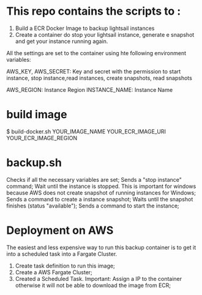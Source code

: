 # This repo contains the scripts to :  # 

1. Build a ECR Docker Image to backup lightsail instances
2. Create a container do stop your lightsail instance, generate e snapshot and get your instance running again.

All the settings are set to the container using hte following environment variables:

AWS_KEY, AWS_SECRET: Key and secret with the permission to start instance, stop instance,read instances, create snapshots, read snapshots

AWS_REGION: Instance Region
INSTANCE_NAME: Instance Name

# build image 

$ build-docker.sh YOUR_IMAGE_NAME YOUR_ECR_IMAGE_URI YOUR_ECR_IMAGE_REGION

# backup.sh

Checks if all the necessary variables are set;
Sends a "stop instance" command;
Wait until the instance is stopped. This is important for windows because AWS does not create snapshot of running instances for Windows;
Sends a command to create a instance snapshot;
Waits until the snapshot finishes (status "available");
Sends a command to start the instance;

# Deployment on AWS

The easiest and less expensive way to run this backup container is to get it into a scheduled task into a Fargate Cluster.

1. Create task definition to run this image;
2. Create a AWS Fargate Cluster;
3. Created a Scheduled Task. Important: Assign a IP to the container otherwise it will not be able to download the image from ECR;
